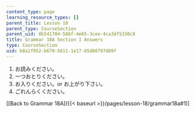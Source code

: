 ```yaml
---
content_type: page
learning_resource_types: []
parent_title: Lesson 18
parent_type: CourseSection
parent_uid: 8b541784-586f-4e65-3cee-4ca3df5330c8
title: Grammar 18A Section I Answers
type: CourseSection
uid: b8a1f952-b670-5611-1e17-b5d08797d89f
---
```


1.  お読みください。
2.  一つおとりください。
3.  お入りください。or お上がり下さい。
4.  ごれんらくください。

\[[Back to Grammar 18A]({{< baseurl >}}/pages/lesson-18/grammar18a#1)\]